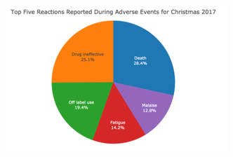 ![alt text](https://github.com/anthonytapias/Adverse-Drug-Events-A-Deep-Dive-Into-The-FDA/blob/master/img/top_five_reactions_christmas.png)
